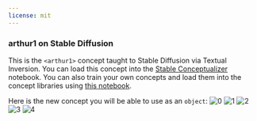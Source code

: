 ```yaml
---
license: mit
---
```

### arthur1 on Stable Diffusion
This is the `<arthur1>` concept taught to Stable Diffusion via Textual Inversion. You can load this concept into the [Stable Conceptualizer](https://colab.research.google.com/github/huggingface/notebooks/blob/main/diffusers/stable_conceptualizer_inference.ipynb) notebook. You can also train your own concepts and load them into the concept libraries using [this notebook](https://colab.research.google.com/github/huggingface/notebooks/blob/main/diffusers/sd_textual_inversion_training.ipynb).

Here is the new concept you will be able to use as an `object`:
![<arthur1> 0](https://huggingface.co/sd-concepts-library/arthur1/resolve/main/concept_images/3.jpeg)
![<arthur1> 1](https://huggingface.co/sd-concepts-library/arthur1/resolve/main/concept_images/0.jpeg)
![<arthur1> 2](https://huggingface.co/sd-concepts-library/arthur1/resolve/main/concept_images/2.jpeg)
![<arthur1> 3](https://huggingface.co/sd-concepts-library/arthur1/resolve/main/concept_images/1.jpeg)
![<arthur1> 4](https://huggingface.co/sd-concepts-library/arthur1/resolve/main/concept_images/4.jpeg)


